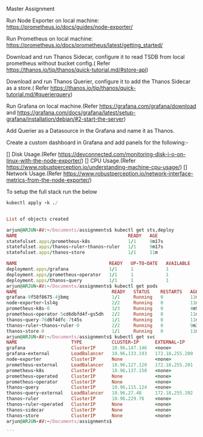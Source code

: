 Master Assignment 
 
 Run Node Exporter on local machine: https://prometheus.io/docs/guides/node-exporter/
 
 Run Prometheus on local machine: https://prometheus.io/docs/prometheus/latest/getting_started/
 
 Download and run Thanos Sidecar, configure it to read TSDB from local prometheus without bucket config.( Refer https://thanos.io/tip/thanos/quick-tutorial.md/#store-api)
 
  Download and run Thanos Querier, configure it to add the Thanos Sidecar as a store.( Refer https://thanos.io/tip/thanos/quick-tutorial.md/#querierquery)

  Run Grafana on local machine.(Refer https://grafana.com/grafana/download and https://grafana.com/docs/grafana/latest/setup-grafana/installation/debian/#2-start-the-server)
 
 Add Querier as a Datasource in the Grafana and name it as Thanos.
 
 Create a custom dashboard in Grafana and add panels for the following:-
 
[] Disk Usage.(Refer https://devconnected.com/monitoring-disk-i-o-on-linux-with-the-node-exporter/)
[] CPU Usage.(Refer https://www.robustperception.io/understanding-machine-cpu-usage/)
[] Network Usage.(Refer https://www.robustperception.io/network-interface-metrics-from-the-node-exporter/)


To setup the full stack run the below 

```ruby
kubectl apply -k ./ 
````

````ruby

List of objects created

arjun@ARJUN-AV:~/Documents/assignments$ kubectl get sts,deploy
NAME                                         READY   AGE
statefulset.apps/prometheus-k8s              1/1     9m17s
statefulset.apps/thanos-ruler-thanos-ruler   1/1     9m17s
statefulset.apps/thanos-store                1/1     11m

NAME                                  READY   UP-TO-DATE   AVAILABLE   AGE
deployment.apps/grafana               1/1     1            1           11m
deployment.apps/prometheus-operator   1/1     1            1           11m
deployment.apps/thanos-query          1/1     1            1           11m
arjun@ARJUN-AV:~/Documents/assignments$ kubectl get pods
NAME                                   READY   STATUS    RESTARTS   AGE
grafana-9f58f8675-4jbmq                1/1     Running   0          11m
node-exporter-lsl4g                    2/2     Running   0          11m
prometheus-k8s-0                       3/3     Running   0          4m9s
prometheus-operator-5cd6dbfd4f-gs5dh   2/2     Running   0          11m
thanos-query-76d6f4dfc-7t45s           1/1     Running   0          11m
thanos-ruler-thanos-ruler-0            2/2     Running   0          9m36s
thanos-store-0                         1/1     Running   0          11m
arjun@ARJUN-AV:~/Documents/assignments$ kubectl get svc 
NAME                    TYPE           CLUSTER-IP      EXTERNAL-IP      PORT(S)               AGE
grafana                 ClusterIP      10.96.147.146   <none>           3000/TCP              11m
grafana-external        LoadBalancer   10.96.133.193   172.18.255.200   3000:30639/TCP        11m
node-exporter           ClusterIP      None            <none>           9100/TCP              11m
prometheus-external     LoadBalancer   10.96.127.120   172.18.255.201   9090:30158/TCP        11m
prometheus-k8s          ClusterIP      10.96.137.150   <none>           9090/TCP,8080/TCP     11m
prometheus-operated     ClusterIP      None            <none>           9090/TCP,10901/TCP    9m43s
prometheus-operator     ClusterIP      None            <none>           8443/TCP              11m
thanos-query            ClusterIP      10.96.115.124   <none>           10902/TCP             11m
thanos-query-external   LoadBalancer   10.96.27.48     172.18.255.202   10902:32503/TCP       11m
thanos-ruler            ClusterIP      10.96.229.76    <none>           10901/TCP,10902/TCP   11m
thanos-ruler-operated   ClusterIP      None            <none>           10902/TCP,10901/TCP   9m43s
thanos-sidecar          ClusterIP      None            <none>           10901/TCP             11m
thanos-store            ClusterIP      None            <none>           10901/TCP,10902/TCP   11m
arjun@ARJUN-AV:~/Documents/assignments$ 

```

